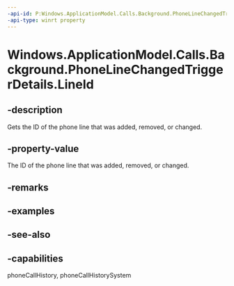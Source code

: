 ```yaml
---
-api-id: P:Windows.ApplicationModel.Calls.Background.PhoneLineChangedTriggerDetails.LineId
-api-type: winrt property
---
```


<!-- Property syntax
public System.Guid LineId { get; }
-->

# Windows.ApplicationModel.Calls.Background.PhoneLineChangedTriggerDetails.LineId

## -description
Gets the ID of the phone line that was added, removed, or changed.

## -property-value
The ID of the phone line that was added, removed, or changed.

## -remarks

## -examples

## -see-also

## -capabilities
phoneCallHistory, phoneCallHistorySystem
